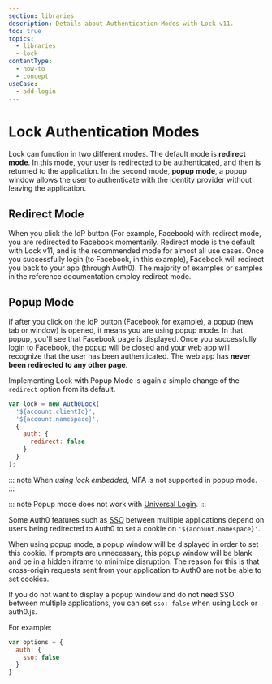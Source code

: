 ```yaml
---
section: libraries
description: Details about Authentication Modes with Lock v11.
toc: true
topics:
  - libraries
  - lock
contentType:
  - how-to
  - concept
useCase:
  - add-login
---
```

# Lock Authentication Modes

Lock can function in two different modes. The default mode is **redirect mode**. In this mode, your user is redirected to be authenticated, and then is returned to the application. In the second mode, **popup mode**, a popup window allows the user to authenticate with the identity provider without leaving the application.

## Redirect Mode

When you click the IdP button (For example, Facebook) with redirect mode, you are redirected to Facebook momentarily. Redirect mode is the default with Lock v11, and is the recommended mode for almost all use cases. Once you successfully login (to Facebook, in this example), Facebook will redirect you back to your app (through Auth0). The majority of examples or samples in the reference documentation employ redirect mode.

## Popup Mode

If after you click on the IdP button (Facebook for example), a popup (new tab or window) is opened, it means you are using popup mode. In that popup, you'll see that Facebook page is displayed. Once you successfully login to Facebook, the popup will be closed and your web app will recognize that the user has been authenticated. The web app has **never been redirected to any other page**.

Implementing Lock with Popup Mode is again a simple change of the `redirect` option from its default.

```js
var lock = new Auth0Lock(
  '${account.clientId}',
  '${account.namespace}',
  {
    auth: {
      redirect: false
    }
  }
);
```

::: note
When *using lock embedded*, MFA is not supported in popup mode.
:::

::: note
Popup mode does not work with [Universal Login](/hosted-pages/login).
:::

Some Auth0 features such as [SSO](/sso/single-sign-on) between multiple applications depend on users being redirected to Auth0 to set a cookie on `'${account.namespace}'`.

When using popup mode, a popup window will be displayed in order to set this cookie. If prompts are unnecessary, this popup window will be blank and be in a hidden iframe to minimize disruption. The reason for this is that cross-origin requests sent from your application to Auth0 are not be able to set cookies.

If you do not want to display a popup window and do not need SSO between multiple applications, you can set `sso: false` when using Lock or auth0.js.

For example:

```js
var options = {
  auth: {
    sso: false
  }
}
```
